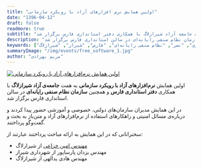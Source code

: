 ```yaml
---
title: "اولین همایش نرم افزارهای آزاد با رویکرد سازمانی"
date: "1396-04-12"
draft: false
readmore: true
subtitle: "این همایش به همت جامعه آزاد شیرازلاگ با همکاری دفتر استانداری فارس برگزار شد."
description: "اولین همایش نرم‌افزارهای آزاد با رویکرد سازمانی به همت جامعه‌ی آزاد شیرازلاگ با همکاری دفتر استانداری فارس و همچنین سازمان نظام صنفی رایانه‌ای در سالن استانداری فارس برگزار شد"
keywords: ["همایش", "رویداد", "نرم‌افزار", "آزاد", "استانداری", "نصر", "نظام صنفی رایانه‌ای", "فارس", "شیراز", "شیرازلاگ"]
summaryImage: "/img/events/free_software_1.jpg"
author: "مریم بهزادی"
---
```


[![اولین همایش نرم‌افزارهای آزاد با رویکرد سازمانی](../../img/events/free_software_1.jpg)](../../img/events/free_software_1.jpg)

اولین همایش **نرم‌افزارهای آزاد با رویکرد سازمانی** به همت **جامعه‌ی آزاد شیرازلاگ** با همکاری **دفتر استانداری فارس** و همچنین **سازمان نظام صنفی رایانه‌ای** در سالن استانداری فارس برگزار شد.

در این همایش مدیران سازمان‌های دولتی، خصوصی و آموزشی حضور پیدا کردند و درباره‌ی مسائل امنیتی و راهکارهای استفاده از نرم‌افزارهای آزاد و متن‌باز به بحث و گفت‌وگو پرداختند. 

سخنرانانی که در این همایش به ارائه مباحث پرداختند عبارتند از:
- [مهندس امین خزاعی](/members/khozaei/) از شیرازلاگ
- مهندس یزدان پارساپور از شهرداری شیراز
- مهندس هادی یدالهی از شیرازلاگ
